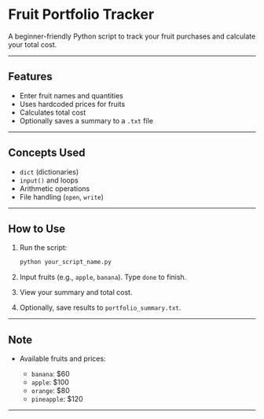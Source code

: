 
#  Fruit Portfolio Tracker

A beginner-friendly Python script to track your fruit purchases and calculate your total cost.

---

##  Features

* Enter fruit names and quantities
* Uses hardcoded prices for fruits
* Calculates total cost
* Optionally saves a summary to a `.txt` file

---

##  Concepts Used

* `dict` (dictionaries)
* `input()` and loops
* Arithmetic operations
* File handling (`open`, `write`)

---

##  How to Use

1. Run the script:

   ```bash
   python your_script_name.py
   ```

2. Input fruits (e.g., `apple`, `banana`). Type `done` to finish.

3. View your summary and total cost.

4. Optionally, save results to `portfolio_summary.txt`.

---

##  Note

* Available fruits and prices:

  * `banana`: \$60
  * `apple`: \$100
  * `orange`: \$80
  * `pineapple`: \$120

---
